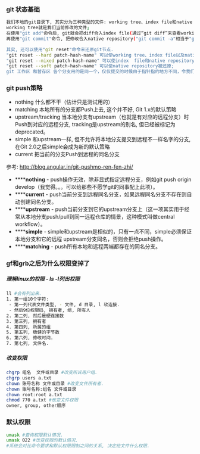 ### git 状态基础

```sh
我们本地的git目录下, 其实分为三种类型的文件: working tree、index file和native repository;
working tree就是我们当前修改的文件;
在使用"git add"命令后, git就会把diff合入index file(通过“git diff”来查看working tree与index file的差别);
再使用"git commit"命令, 把修改合入native repository("git commit -a"相当于"git add" + "git commit"; 在commit之前, 可以通过""git diff --cached"来查看index file与commit的差别);

其实, 还可以使用"git reset"命令来还原git节点.
"git reset --hard patch-hash-name" 可以使working tree、index file以及native repository彻底回复到指定的节点;
"git reset --mixed patch-hash-name" 可以使index  file和native repository被还原;
"git reset --soft patch-hash-name" 可以使native repository被还原;
git 工作区 和暂存区 各个分支用的是同一个，仅仅提交的时候由于指针指的地方不同，令我们感觉似乎在不同区间上面工作，且git限定我们 工作区间被修改(如 index.jsp 被修改或被git add但是未 commit) 此时 git是不允许git checkout （切换分支的）
```
### git push策略

- nothing 什么都不干（估计只是测试用的）
- matching 本地所有的分支都Push上去, 这个并不好, Git 1.x的默认策略
- upstream/tracking 当本地分支有upstream（也就是有对应的远程分支）时Push到对应的远程分支, tracking是upstream的别名, 但已经被标记为deprecated。
- simple 和upstream一样, 但不允许将本地分支提交到远程不一样名字的分支, 在Git 2.0之后simple会成为新的默认策略
- current 把当前的分支Push到远程的同名分支


参考: http://blog.angular.in/git-pushmo-ren-fen-zhi/

- ******nothing** - push操作无效，除非显式指定远程分支，例如git push origin develop（我觉得。。。可以给那些不愿学git的同事配上此项）。
- ******current** - push当前分支到远程同名分支，如果远程同名分支不存在则自动创建同名分支。
- ******upstream** - push当前分支到它的upstream分支上（这一项其实用于经常从本地分支push/pull到同一远程仓库的情景，这种模式叫做central workflow）。
- ******simple** - simple和upstream是相似的，只有一点不同，simple必须保证本地分支和它的远程 upstream分支同名，否则会拒绝push操作。
- ******matching** - push所有本地和远程两端都存在的同名分支。

### gf和grb之后为什么权限变掉了

##### 理解linux的权限 - ls -l列出权限

```sh
ll #会有列出来.
1. 第一组10个字符:
 - 第一列代表文件类型, - 文件, d 目录, l 软连接.
 - 然后9位权限码, 拥有者, 组, 所有人
2. 第二列, 然后是硬连接数
3. 第三列, 拥有者
4. 第四列, 所属的组
5. 第五列, 稳健的字节数
6. 第六列, 修改时间.
7. 第七列, 文件名.
```

#####  改变权限

```sh
chgrp 组名  文件或目录 #改变所诉用户组.
chgrp users a.txt
chown 账号名称 文件或目录 #改变文件所有者.
chown 账号名称:组名 文件或目录
chown root:root a.txt
chmod 770 a.txt #改变文件权限
owner, group, other顺序
```

### 默认权限

```sh
umask #查询权限默认情况.
umask 022 #改变权限的默认情况.
#系统会对比命令要求和默认权限限制之间的关系, 决定给文件什么权限.
```

